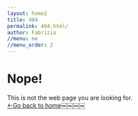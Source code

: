 ```yaml
---
layout: home2
title: 404
permalink: 404.html/
author: Fabrizio
//menu: no
//menu_order: 2
---
```


<h1>Nope!</h1>
This is not the web page you are looking for.
<br>
<a href="http://fabriziogogla.com" target="_blank" class="button">←Go back to home￼￼￼￼</a>
